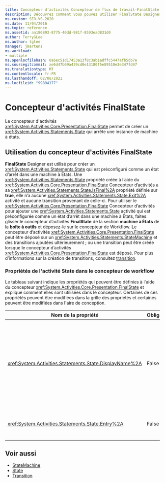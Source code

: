 ```yaml
---
title: Concepteur d’activités Concepteur de flux de travail-FinalState
description: Découvrez comment vous pouvez utiliser FinalState Designer pour créer un État qui termine une instance de machine à États.
ms.custom: SEO-VS-2020
ms.date: 11/04/2016
ms.topic: reference
ms.assetid: aa186893-8775-40dd-981f-8593ead831d0
author: TerryGLee
ms.author: tglee
manager: jmartens
ms.workload:
- multiple
ms.openlocfilehash: 0a6ec51d17453a13f8c3ab1adffc5447afb5db7e
ms.sourcegitcommit: ae6d47b09a439cd0e13180f5e89510e3e347fd47
ms.translationtype: MT
ms.contentlocale: fr-FR
ms.lasthandoff: 02/08/2021
ms.locfileid: "99894177"
---
```

# <a name="finalstate-activity-designer"></a>Concepteur d'activités FinalState

Le concepteur d'activités <xref:System.Activities.Core.Presentation.FinalState> permet de créer un <xref:System.Activities.Statements.State> qui arrête une instance de machine à états.

## <a name="using-the-finalstate-activity-designer"></a>Utilisation du concepteur d'activités FinalState

**FinalState** Designer est utilisé pour créer un <xref:System.Activities.Statements.State> qui est préconfiguré comme un état d’arrêt dans une machine à États. Une <xref:System.Activities.Statements.State> propriété créée à l’aide du <xref:System.Activities.Core.Presentation.FinalState> Concepteur d’activités a sa <xref:System.Activities.Statements.State.IsFinal%2A> propriété définie sur **true**, elle n’a aucune <xref:System.Activities.Statements.State.Exit%2A> activité et aucune transition provenant de celle-ci. Pour utiliser le <xref:System.Activities.Core.Presentation.FinalState> Concepteur d’activités pour ajouter une <xref:System.Activities.Statements.State> activité qui est préconfigurée comme un état d’arrêt dans une machine à États, faites glisser le concepteur d’activités **FinalState** de la section **machine à États** de la **boîte à outils** et déposez-le sur le concepteur de Workflow. Le concepteur d’activités <xref:System.Activities.Core.Presentation.FinalState> peut être déposé sur un <xref:System.Activities.Statements.StateMachine> et des transitions ajoutées ultérieurement ; ou une transition peut être créée lorsque le concepteur d’activités <xref:System.Activities.Core.Presentation.FinalState> est déposé. Pour plus d’informations sur la création de transitions, consultez [transition](../workflow-designer/transition-activity-designer.md).

### <a name="state-activity-properties-in-the-workflow-designer"></a>Propriétés de l'activité State dans le concepteur de workflow

Le tableau suivant indique les propriétés qui peuvent être définies à l'aide du concepteur <xref:System.Activities.Core.Presentation.FinalState> et explique comment elles sont utilisées dans le concepteur. Certaines de ces propriétés peuvent être modifiées dans la grille des propriétés et certaines peuvent être modifiées dans l'aire de conception.

|Nom de la propriété|Obligatoire|Utilisation|
|-|--------------|-|
|<xref:System.Activities.Statements.State.DisplayName%2A>|False|Spécifie le nom convivial du concepteur d'activités <xref:System.Activities.Statements.State> dans l'en-tête. La valeur par défaut est **State**. La valeur peut être modifiée dans la grille Propriétés ou directement dans l'en-tête du concepteur d'activités. <xref:System.Activities.Statements.State.DisplayName%2A> est utilisé dans l'exploration à l'aide de la barre de navigation qui est affichée en haut du concepteur de workflow.<br /><br /> Bien que la propriété <xref:System.Activities.Statements.State.DisplayName%2A> ne soit pas strictement obligatoire, il est recommandé d'en utiliser une.|
|<xref:System.Activities.Statements.State.Entry%2A>|False|Spécifie l'action qui se produit lorsque cet état subit une transition. Cette valeur peut être définie en faisant glisser une activité de la **boîte à outils** et en la déposant sur la <xref:System.Activities.Statements.State.Entry%2A> section de l’État.|

## <a name="see-also"></a>Voir aussi

- [StateMachine](../workflow-designer/statemachine-activity-designer.md)
- [State](../workflow-designer/state-activity-designer.md)
- [Transition](../workflow-designer/transition-activity-designer.md)